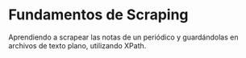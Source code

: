 # Fundamentos de Scraping

Aprendiendo a scrapear las notas de un periódico y guardándolas en archivos de texto plano, utilizando XPath.